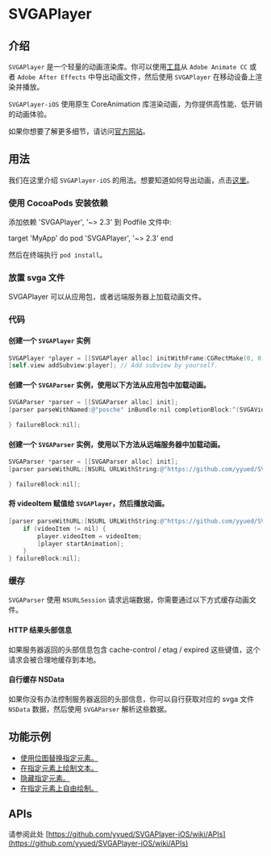 # SVGAPlayer

## 介绍

`SVGAPlayer` 是一个轻量的动画渲染库。你可以使用[工具](http://svga.io/designer.html)从 `Adobe Animate CC` 或者 `Adobe After Effects` 中导出动画文件，然后使用 `SVGAPlayer` 在移动设备上渲染并播放。

`SVGAPlayer-iOS` 使用原生 CoreAnimation 库渲染动画，为你提供高性能、低开销的动画体验。

如果你想要了解更多细节，请访问[官方网站](http://svga.io/)。

## 用法

我们在这里介绍 `SVGAPlayer-iOS` 的用法。想要知道如何导出动画，点击[这里](http://svga.io/designer.html)。

### 使用 CocoaPods 安装依赖

添加依赖 'SVGAPlayer', '~> 2.3' 到 Podfile 文件中:

target 'MyApp' do
  pod 'SVGAPlayer', '~> 2.3'
end

然后在终端执行 `pod install`。

### 放置 svga 文件

SVGAPlayer 可以从应用包，或者远端服务器上加载动画文件。

### 代码

#### 创建一个 `SVGAPlayer` 实例

```objectivec
SVGAPlayer *player = [[SVGAPlayer alloc] initWithFrame:CGRectMake(0, 0, 200, 200)];
[self.view addSubview:player]; // Add subview by yourself.
```

#### 创建一个 `SVGAParser` 实例，使用以下方法从应用包中加载动画。
```objectivec
SVGAParser *parser = [[SVGAParser alloc] init];
[parser parseWithNamed:@"posche" inBundle:nil completionBlock:^(SVGAVideoEntity * _Nonnull videoItem) {
    
} failureBlock:nil];
```

#### 创建一个 `SVGAParser` 实例，使用以下方法从远端服务器中加载动画。

```objectivec
SVGAParser *parser = [[SVGAParser alloc] init];
[parser parseWithURL:[NSURL URLWithString:@"https://github.com/yyued/SVGA-Samples/blob/master/posche.svga?raw=true"] completionBlock:^(SVGAVideoEntity * _Nullable videoItem) {
    
} failureBlock:nil];
```

#### 将 videoItem 赋值给 `SVGAPlayer`，然后播放动画。

```objectivec
[parser parseWithURL:[NSURL URLWithString:@"https://github.com/yyued/SVGA-Samples/blob/master/posche.svga?raw=true"] completionBlock:^(SVGAVideoEntity * _Nullable videoItem) {
    if (videoItem != nil) {
        player.videoItem = videoItem;
        [player startAnimation];
    }
} failureBlock:nil];
```

### 缓存

`SVGAParser` 使用 `NSURLSession` 请求远端数据，你需要通过以下方式缓存动画文件。

#### HTTP 结果头部信息

如果服务器返回的头部信息包含 cache-control / etag / expired 这些键值，这个请求会被合理地缓存到本地。

#### 自行缓存 NSData

如果你没有办法控制服务器返回的头部信息，你可以自行获取对应的 svga 文件 `NSData` 数据，然后使用 `SVGAParser` 解析这些数据。

## 功能示例

* [使用位图替换指定元素。](https://github.com/yyued/SVGAPlayer-iOS/wiki/Dynamic-Image)
* [在指定元素上绘制文本。](https://github.com/yyued/SVGAPlayer-iOS/wiki/Dynamic-Text)
* [隐藏指定元素。](https://github.com/yyued/SVGAPlayer-iOS/wiki/Dynamic-Hidden)
* [在指定元素上自由绘制。](https://github.com/yyued/SVGAPlayer-iOS/wiki/Dynamic-Drawer)

## APIs

请参阅此处 [https://github.com/yyued/SVGAPlayer-iOS/wiki/APIs](https://github.com/yyued/SVGAPlayer-iOS/wiki/APIs)
